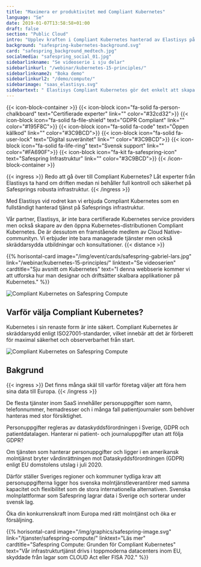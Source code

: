 ```yaml
---
title: "Maximera er produktivitet med Compliant Kubernetes"
language: "Se"
date: 2019-01-07T13:58:58+01:00
draft: false
section: "Public Cloud"
intro: "Upplev kraften i Compliant Kubernetes hanterad av Elastisys på Safesprings infrastruktur."
background: "safespring-kubernetes-background.svg"
card: "safespring_background_medtech.jpg"
socialmedia: "safespring_social_01.jpg"
sidebarlinkname: "Se videoserie i sju delar"
sidebarlinkurl: "/webinar/kubernetes-15-principles/"
sidebarlinkname2: "Boka demo"
sidebarlinkurl2: "/demo/compute/"
sidebarimage: "saas_elastisys.svg"
sidebartext: " Elastisys Compliant Kubernetes gör det enkelt att skapa kluster med hög regelefterlevnad, medan vi ser till att er infrastruktur är optimerad för era specifika behov."
---
```


{{< icon-block-container >}}
    {{< icon-block icon="fa-solid fa-person-chalkboard" text="Certifierade experter" link="" color="#32cd32">}}
    {{< icon-block icon="fa-solid fa-file-shield" text="GDPR Compliant" link="" color="#195F8C">}}
    {{< icon-block icon="fa-solid fa-code" text="Öppen källkod" link="" color="#3C9BCD">}}
    {{< icon-block icon="fa-solid fa-user-lock" text="Digital suveränitet" link="" color="#3C9BCD">}}
    {{< icon-block icon="fa-solid fa-life-ring" text="Svensk support" link="" color="#FA690F">}}
    {{< icon-block icon="fa-kit fa-safespring-icon" text="Safespring Infrastruktur" link="" color="#3C9BCD">}}
{{< /icon-block-container >}} 

{{< ingress >}}
Redo att gå över till Compliant Kubernetes? Låt experter från Elastisys ta hand om driften medan ni behåller full kontroll och säkerhet på Safesprings robusta infrastruktur.
{{< /ingress >}}

Med Elastisys vid rodret kan vi erbjuda Compliant Kubernetes som en fullständigt hanterad tjänst på Safesprings infrastruktur.

Vår partner, Elastisys, är inte bara certifierade Kubernetes service providers men också skapare av den öppna Kubernetes-distributionen Compliant Kubernetes. De är dessutom en framstående medlem av Cloud Native-communityn. Vi erbjuder inte bara managerade tjänster men också skräddarsydda utbildningar och konsultationer.
{{< distance >}}

{{% horisontal-card image="/img/event/cards/safespring-gabriel-lars.jpg" link="/webinar/kubernetes-15-principles/" linktext="Se videoserien" cardtitle="Sju avsnitt om Kubernetes" text="I denna webbserie kommer vi att utforska hur man designar och driftsätter skalbara applikationer på Kubernetes." %}}

![Compliant Kubernetes on Safespring Compute](/img/saas/elastisys-safespring-compliant-kubernetes-pyramid.svg)

## Varför välja Compliant Kubernetes?
Kubernetes i sin renaste form är inte säkert. Compliant Kubernetes är skräddarsydd enligt ISO27001-standarder, vilket innebär att det är förberett för maximal säkerhet och observerbarhet från start.

![Compliant Kubernetes on Safespring Compute](/img/saas/safespring-compliant-kubernetes-chart.svg)

## Bakgrund
{{< ingress >}}
Det finns många skäl till varför företag väljer att föra hem sina data till Europa.
{{< /ingress >}}

De flesta tjänster inom SaaS innehåller personuppgifter som namn, telefonnummer, hemadresser och i många fall patientjournaler som behöver hanteras med stor försiktighet.

Personuppgifter regleras av dataskyddsförordningen i Sverige, GDPR och patientdatalagen. Hanterar ni patient- och journaluppgifter utan att följa GDPR?

Om tjänsten som hanterar personuppgifter och ligger i en amerikansk molntjänst bryter vårdinrättningen mot Dataskyddsförordningen (GDPR) enligt EU domstolens utslag i juli 2020.

Därför ställer Sveriges regioner och kommuner tydliga krav att personuppgifterna ligger hos svenska molntjänstleverantörer med samma kapacitet och flexibilitet som de stora internationella alternativen. Svenska molnplattformar som Safespring lagrar data i Sverige och sorterar under svensk lag.

Öka din konkurrenskraft inom Europa med rätt molntjänst och öka er försäljning.

{{% horisontal-card image="/img/graphics/safespring-image.svg" link="/tjanster/safespring-compute/" linktext="Läs mer" cardtitle="Safespring Compute: Grunden för Compliant Kubernetes" text="Vår infrastrukturtjänst drivs i toppmoderna datacenters inom EU, skyddade från lagar som CLOUD Act eller FISA 702." %}}
